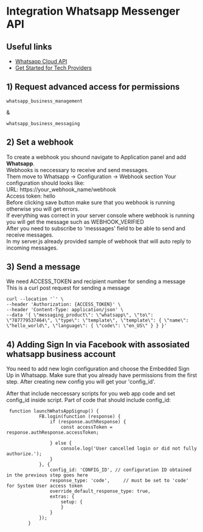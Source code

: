 # Integration Whatsapp Messenger API

## Useful links
- [Whatsapp Cloud API](https://developers.facebook.com/docs/whatsapp/cloud-api)  
- [Get Started for Tech Providers](https://developers.facebook.com/docs/whatsapp/cloud-api/get-started-for-tech-providers#get-started-for-tech-providers)


## 1) Request advanced access for permissions
```
whatsapp_business_management
```
&
```
whatsapp_business_messaging
```

## 2) Set a webhook
To create a webhook you shound navigate to Application panel and add **Whatsapp**.  
Webhooks is neccessary to receive and send messages.  
Them move to Whatsapp -> Configuration -> Webhook section
Your configuration should looks like:  
URL: https://your_webhook_name/webhook  
Access token: hello  
Before clicking save button make sure that you webhook is running otherwise you will get errors.  
If everything was correct in your server console where webhook is running you will get the message such as WEBHOOK_VERIFIED  
After you need to subscribe to 'messsages' field to be able to send and receive messages.   
In my server.js already provided sample of webhook that will auto reply to incoming messages.  
## 3) Send a message
We need ACCESS_TOKEN and recipient number for sending a message  
This is a curl post request for sending a message  

```
curl --location '`' \
--header 'Authorization: {ACCESS_TOKEN}' \
--header 'Content-Type: application/json' \
--data '{ \"messaging_product\": \"whatsapp\", \"to\": \"787779537464\", \"type\": \"template\", \"template\": { \"name\": \"hello_world\", \"language\": { \"code\": \"en_US\" } } }'
```


## 4) Adding Sign In via Facebook with assosiated whatsapp business account

You need to add new login configuration and choose the Embedded Sign Up in Whatsapp. Make sure that you already have permissions from the first step. After creating new config you will get your 'config_id'. 

After that include neccessary scripts for you web app code and set config_id inside script.
Part of code that should include config_id:
```
 function launchWhatsAppSignup() {
            FB.login(function (response) {
                if (response.authResponse) {
                    const accessToken = response.authResponse.accessToken;
                    
                } else {
                    console.log('User cancelled login or did not fully authorize.');
                }
            }, {
                config_id: 'CONFIG_ID', // configuration ID obtained in the previous step goes here
                response_type: 'code',     // must be set to 'code' for System User access token
                override_default_response_type: true,
                extras: {
                    setup: {
                    }
                }
            });
        }
```


